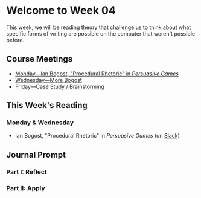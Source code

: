# Welcome to Week 04

This week, we will be reading theory that challenge us to think about what specific forms of writing are possible on the computer that weren't possible before.

## Course Meetings

* [Monday—Ian Bogost, "Procedural Rhetoric" in *Persuasive Games*](day10.md)
* [Wednesday—More Bogost](day11.md)
* [Friday—Case Study / Brainstorming](day12.md)

## This Week's Reading

### Monday & Wednesday

* Ian Bogost, "Procedural Rhetoric" in *Persuasive Games* (on [Slack](https://engl460.slack.com/files))

## Journal Prompt

### Part I: Reflect

### Part II: Apply